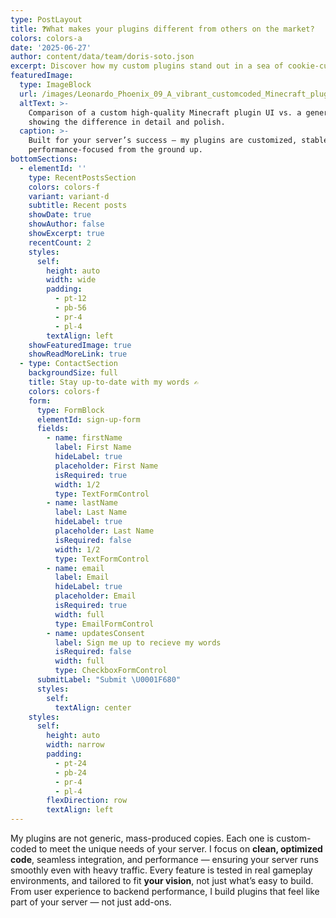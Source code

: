 ```yaml
---
type: PostLayout
title: ❓What makes your plugins different from others on the market?
colors: colors-a
date: '2025-06-27'
author: content/data/team/doris-soto.json
excerpt: Discover how my custom plugins stand out in a sea of cookie-cutter solutions.
featuredImage:
  type: ImageBlock
  url: /images/Leonardo_Phoenix_09_A_vibrant_customcoded_Minecraft_plugin_int_2.jpg
  altText: >-
    Comparison of a custom high-quality Minecraft plugin UI vs. a generic one,
    showing the difference in detail and polish.
  caption: >-
    Built for your server’s success — my plugins are customized, stable, and
    performance-focused from the ground up.
bottomSections:
  - elementId: ''
    type: RecentPostsSection
    colors: colors-f
    variant: variant-d
    subtitle: Recent posts
    showDate: true
    showAuthor: false
    showExcerpt: true
    recentCount: 2
    styles:
      self:
        height: auto
        width: wide
        padding:
          - pt-12
          - pb-56
          - pr-4
          - pl-4
        textAlign: left
    showFeaturedImage: true
    showReadMoreLink: true
  - type: ContactSection
    backgroundSize: full
    title: Stay up-to-date with my words ✍️
    colors: colors-f
    form:
      type: FormBlock
      elementId: sign-up-form
      fields:
        - name: firstName
          label: First Name
          hideLabel: true
          placeholder: First Name
          isRequired: true
          width: 1/2
          type: TextFormControl
        - name: lastName
          label: Last Name
          hideLabel: true
          placeholder: Last Name
          isRequired: false
          width: 1/2
          type: TextFormControl
        - name: email
          label: Email
          hideLabel: true
          placeholder: Email
          isRequired: true
          width: full
          type: EmailFormControl
        - name: updatesConsent
          label: Sign me up to recieve my words
          isRequired: false
          width: full
          type: CheckboxFormControl
      submitLabel: "Submit \U0001F680"
      styles:
        self:
          textAlign: center
    styles:
      self:
        height: auto
        width: narrow
        padding:
          - pt-24
          - pb-24
          - pr-4
          - pl-4
        flexDirection: row
        textAlign: left
---
```

My plugins are not generic, mass-produced copies. Each one is custom-coded to meet the unique needs of your server. I focus on **clean, optimized code**, seamless integration, and performance — ensuring your server runs smoothly even with heavy traffic. Every feature is tested in real gameplay environments, and tailored to fit **your vision**, not just what’s easy to build. From user experience to backend performance, I build plugins that feel like part of your server — not just add-ons.

